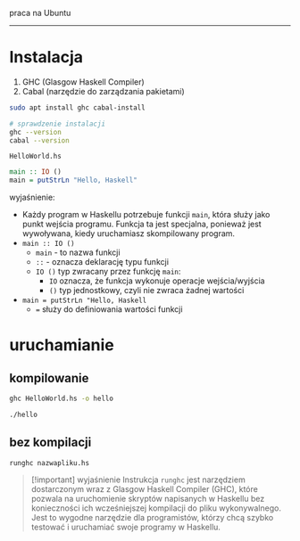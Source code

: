 
praca na Ubuntu

------
# Instalacja
1. GHC (Glasgow Haskell Compiler)
2. Cabal (narzędzie do zarządzania pakietami)


```bash
sudo apt install ghc cabal-install

# sprawdzenie instalacji
ghc --version
cabal --version

```

`HelloWorld.hs`
```haskell
main :: IO ()
main = putStrLn "Hello, Haskell"
```


> 
wyjaśnienie:
- Każdy program w Haskellu potrzebuje funkcji `main`, która służy jako punkt wejścia programu. Funkcja ta jest specjalna, ponieważ jest wywoływana, kiedy uruchamiasz skompilowany program.
- `main :: IO ()`
	- `main` - to nazwa funkcji
	- `::` - oznacza deklarację typu funkcji
	- `IO ()` typ zwracany przez funkcję `main`:
		- `IO` oznacza, że funkcja wykonuje operacje wejścia/wyjścia
		- `()` typ jednostkowy, czyli nie zwraca żadnej wartości
- `main = putStrLn "Hello, Haskell`
	- ` = ` służy do definiowania wartości funkcji









# uruchamianie
## kompilowanie
```bash
ghc HelloWorld.hs -o hello

./hello

```

## bez kompilacji
```
runghc nazwapliku.hs
```

> [!important] wyjaśnienie
> Instrukcja `runghc` jest narzędziem dostarczonym wraz z Glasgow Haskell Compiler (GHC), które pozwala na uruchomienie skryptów napisanych w Haskellu bez konieczności ich wcześniejszej kompilacji do pliku wykonywalnego. Jest to wygodne narzędzie dla programistów, którzy chcą szybko testować i uruchamiać swoje programy w Haskellu.






